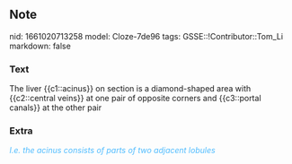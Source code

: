 ## Note
nid: 1661020713258
model: Cloze-7de96
tags: GSSE::!Contributor::Tom_Li
markdown: false

### Text
<div>
  The liver {{c1::acinus}} on section is a diamond-shaped area with
  {{c2::central veins}} at one pair of opposite corners and
  {{c3::portal canals}} at the other pair
</div>

### Extra
<div>
  <i><font color="#4FBCFF">I.e. the acinus consists of parts of two
  adjacent lobules</font></i>
</div>
